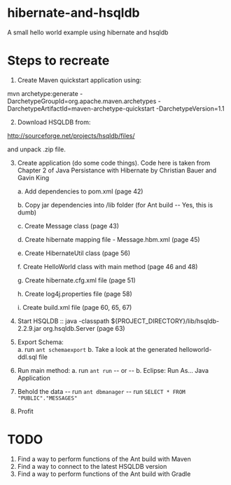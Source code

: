 hibernate-and-hsqldb
====================

A small hello world example using hibernate and hsqldb

Steps to recreate
=================

1.  Create Maven quickstart application using:  

mvn archetype:generate -DarchetypeGroupId=org.apache.maven.archetypes -DarchetypeArtifactId=maven-archetype-quickstart -DarchetypeVersion=1.1

2.  Download HSQLDB from: 

http://sourceforge.net/projects/hsqldb/files/ 

and unpack .zip file.

3.  Create application (do some code things).  Code here is taken from Chapter 2 of Java Persistance with Hibernate by Christian Bauer and Gavin King

	a.  Add dependencies to pom.xml (page 42)
	
	b.  Copy jar dependencies into /lib folder (for Ant build -- Yes, this is dumb)
	
	c.  Create Message class (page 43)
	
	d.  Create hibernate mapping file - Message.hbm.xml (page 45)
	
	e.  Create HibernateUtil class (page 56)
	
	f.  Create HelloWorld class with main method (page 46 and 48)
	
	g.  Create hibernate.cfg.xml file (page 51)
	
	h.  Create log4j.properties file (page 58)
	
	i.  Create build.xml file (page 60, 65, 67)
	
4.  Start HSQLDB :: java -classpath ${PROJECT_DIRECTORY}/lib/hsqldb-2.2.9.jar org.hsqldb.Server (page 63)

5.  Export Schema:  
    a.  run `ant schemaexport`
    b.  Take a look at the generated helloworld-ddl.sql file

6.  Run main method:
    a.  run `ant run`
    -- or --
    b.  Eclipse: Run As... Java Application
    
7.  Behold the data
    -- run `ant dbmanager`
    -- run `SELECT * FROM "PUBLIC"."MESSAGES"`
    
8.  Profit


TODO
====

1. Find a way to perform functions of the Ant build with Maven
2. Find a way to connect to the latest HSQLDB version
3. Find a way to perform functions of the Ant build with Gradle
